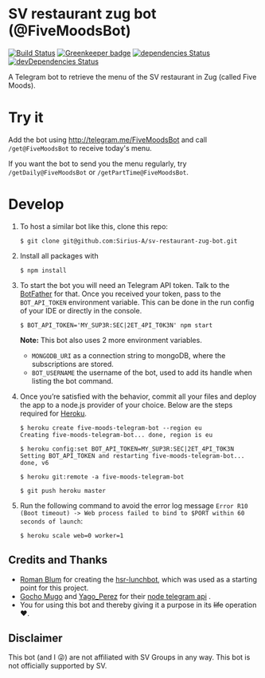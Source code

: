 # SV restaurant zug bot (@FiveMoodsBot)


[![Build Status](https://travis-ci.org/Sirius-A/sv-restaurant-zug-bot.svg?branch=master)](https://travis-ci.org/Sirius-A/sv-restaurant-zug-bot) [![Greenkeeper badge](https://badges.greenkeeper.io/Sirius-A/sv-restaurant-zug-bot.svg)](https://greenkeeper.io/) [![dependencies Status](https://david-dm.org/Sirius-A/sv-restaurant-zug-bot/status.svg)](https://david-dm.org/Sirius-A/sv-restaurant-zug-bot) [![devDependencies Status](https://david-dm.org/Sirius-A/sv-restaurant-zug-bot/dev-status.svg)](https://david-dm.org/Sirius-A/sv-restaurant-zug-bot?type=dev)

A Telegram bot to retrieve the menu of the SV restaurant in Zug (called Five Moods).

# Try it 
Add the bot using http://telegram.me/FiveMoodsBot and call `/get@FiveMoodsBot` to receive today's menu.

If you want the bot to send you the menu regularly, try  `/getDaily@FiveMoodsBot` or `/getPartTime@FiveMoodsBot`.

# Develop
1. To host a similar bot like this, clone this repo:

    ```
    $ git clone git@github.com:Sirius-A/sv-restaurant-zug-bot.git
    ```

2. Install all packages with

    ```
    $ npm install
    ```

3. To start the bot you will need an Telegram API token. Talk to the [BotFather](https://telegram.me/BotFather) for that.
    Once you received your token, pass to the `BOT_API_TOKEN` environment variable. 
    This can be done in the run config of your IDE or directly in the console.

    ```
    $ BOT_API_TOKEN='MY_SUP3R:SEC|2ET_4PI_T0K3N' npm start
    ```
    **Note:** This bot also uses 2 more environment variables.
     - `MONGODB_URI` as a connection string to mongoDB, where the subscriptions are stored.
     - `BOT_USERNAME` the username of the bot, used to add its handle when listing the bot command.

5. Once you’re satisfied with the behavior, commit all your files and deploy the app to a node.js provider of your choice.
Below are the steps required for [Heroku](https://www.heroku.com).

    ```
    $ heroku create five-moods-telegram-bot --region eu
    Creating five-moods-telegram-bot... done, region is eu
    
    $ heroku config:set BOT_API_TOKEN=MY_SUP3R:SEC|2ET_4PI_T0K3N
    Setting BOT_API_TOKEN and restarting five-moods-telegram-bot... done, v6
    
    $ heroku git:remote -a five-moods-telegram-bot
    
    $ git push heroku master
    ```

6. Run the following command to avoid the error log message `Error R10 (Boot timeout) -> Web process failed to bind to $PORT within 60 seconds of launch`:

    ```
    $ heroku scale web=0 worker=1
    ```


## Credits and Thanks
 * [Roman Blum](https://github.com/rmnblm/) for creating the [hsr-lunchbot](https://github.com/rmnblm/HSR-LunchBot), which was used as a starting point for this project.
 * [Gocho Mugo](https://github.com/GochoMugo) and [Yago_Perez](https://github.com/yagop) for their [node telegram api](https://github.com/GochoMugo/tgfancy) .
 * You for using this bot and thereby giving it a purpose in its ~~life~~ operation :heart:.
 
## Disclaimer
This bot (and I :stuck_out_tongue_winking_eye:) are not affiliated with SV Groups in any way. This bot is not officially supported by SV.
